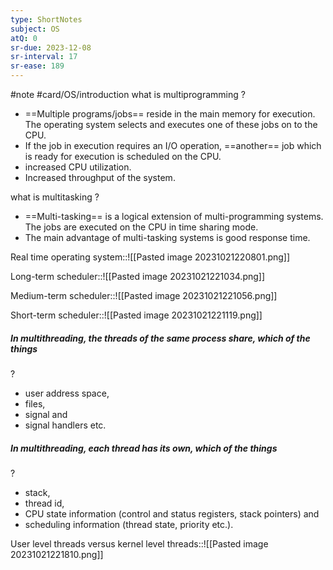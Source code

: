 ```yaml
---
type: ShortNotes
subject: OS
atQ: 0
sr-due: 2023-12-08
sr-interval: 17
sr-ease: 189
---
```

#note
#card/OS/introduction
what is multiprogramming
?
- ==Multiple programs/jobs== reside in the main memory for execution. The operating system selects and executes one of these jobs on to the CPU.
- If the job in execution requires an I/O operation, ==another== job which is ready for execution is scheduled on the CPU.
- increased CPU utilization.
- Increased throughput of the system. <!--SR:!2024-01-25,65,310-->


what is multitasking
?
- ==Multi-tasking== is a logical extension of multi-programming systems. The jobs are executed on the CPU in time sharing mode.
- The main advantage of multi-tasking systems is good response time. <!--SR:!2023-11-29,6,250-->


Real time operating system::![[Pasted image 20231021220801.png]] <!--SR:!2023-12-12,31,270-->


Long-term scheduler::![[Pasted image 20231021221034.png]] <!--SR:!2024-01-23,63,310-->


Medium-term scheduler::![[Pasted image 20231021221056.png]] <!--SR:!2023-12-06,25,270-->


Short-term scheduler::![[Pasted image 20231021221119.png]] <!--SR:!2024-01-18,58,310-->


##### In multithreading, the threads of the same process share, which of the things
?
- user address space,
- files,
- signal and
- signal handlers etc. <!--SR:!2023-11-24,3,230-->


##### In multithreading, each thread has its own, which of the things
?
- stack,
- thread id,
- CPU state information (control and status registers, stack pointers) and
- scheduling information (thread state, priority etc.). <!--SR:!2023-11-27,6,250-->


User level threads versus kernel level threads::![[Pasted image 20231021221810.png]] <!--SR:!2024-01-17,55,310-->